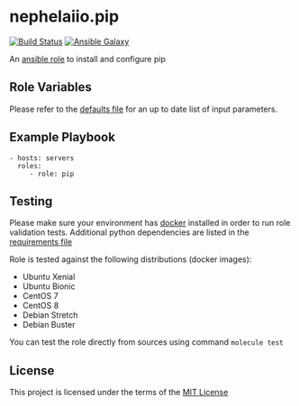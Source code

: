 # nephelaiio.pip

[![Build Status](https://travis-ci.org/nephelaiio/ansible-role-pip.svg?branch=master)](https://travis-ci.org/nephelaiio/ansible-role-pip)
[![Ansible Galaxy](http://img.shields.io/badge/ansible--galaxy-systemd--service-blue.svg)](https://galaxy.ansible.com/nephelaiio/pip/)

An [ansible role](https://galaxy.ansible.com/nephelaiio/pip) to install and configure pip

## Role Variables

Please refer to the [defaults file](/defaults/main.yml) for an up to date list of input parameters.

## Example Playbook

```
- hosts: servers
  roles:
     - role: pip
```

## Testing

Please make sure your environment has [docker](https://www.docker.com) installed in order to run role validation tests. Additional python dependencies are listed in the [requirements file](https://github.com/nephelaiio/ansible-role-requirements/blob/master/requirements.txt)

Role is tested against the following distributions (docker images):
  * Ubuntu Xenial
  * Ubuntu Bionic
  * CentOS 7
  * CentOS 8
  * Debian Stretch
  * Debian Buster

You can test the role directly from sources using command ` molecule test `

## License

This project is licensed under the terms of the [MIT License](/LICENSE)
